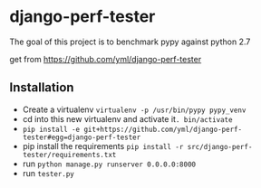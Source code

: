 # django-perf-tester

The goal of this project is to benchmark pypy against python 2.7

get from https://github.com/yml/django-perf-tester

## Installation

* Create a virtualenv `virtualenv -p /usr/bin/pypy pypy_venv`
* cd into this new virtualenv and activate it`. bin/activate`
* `pip install -e git+https://github.com/yml/django-perf-tester#egg=django-perf-tester`
* pip install the requirements `pip install -r src/django-perf-tester/requirements.txt`
* run `python manage.py runserver 0.0.0.0:8000`
* run `tester.py`
